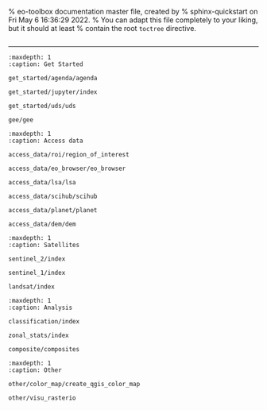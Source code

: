 % eo-toolbox documentation master file, created by
% sphinx-quickstart on Fri May  6 16:36:29 2022.
% You can adapt this file completely to your liking, but it should at least
% contain the root `toctree` directive.


```{include} ../../README.md
```

---

```{toctree}
:maxdepth: 1
:caption: Get Started

get_started/agenda/agenda

get_started/jupyter/index

get_started/uds/uds

gee/gee

```

```{toctree}
:maxdepth: 1
:caption: Access data

access_data/roi/region_of_interest

access_data/eo_browser/eo_browser

access_data/lsa/lsa

access_data/scihub/scihub

access_data/planet/planet

access_data/dem/dem

```


```{toctree}
:maxdepth: 1
:caption: Satellites

sentinel_2/index

sentinel_1/index

landsat/index
```

```{toctree}
:maxdepth: 1
:caption: Analysis

classification/index

zonal_stats/index

composite/composites
```


```{toctree}
:maxdepth: 1
:caption: Other

other/color_map/create_qgis_color_map

other/visu_rasterio
```
